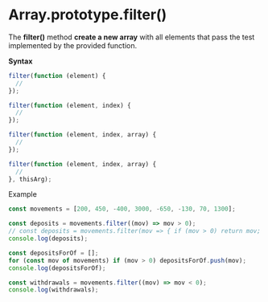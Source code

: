 # Array.prototype.filter()

The **filter()** method **create a new array** with all elements that pass the test implemented by the provided function.

**Syntax**

```js
filter(function (element) {
  //
});

filter(function (element, index) {
  //
});

filter(function (element, index, array) {
  //
});

filter(function (element, index, array) {
  //
}, thisArg);
```

Example

```js
const movements = [200, 450, -400, 3000, -650, -130, 70, 1300];

const deposits = movements.filter((mov) => mov > 0);
// const deposits = movements.filter(mov => { if (mov > 0) return mov; });
console.log(deposits);

const depositsForOf = [];
for (const mov of movements) if (mov > 0) depositsForOf.push(mov);
console.log(depositsForOf);

const withdrawals = movements.filter((mov) => mov < 0);
console.log(withdrawals);
```
